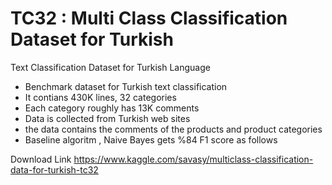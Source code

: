 # TC32 : Multi Class Classification Dataset for Turkish
Text Classification Dataset for Turkish Language


* Benchmark dataset for Turkish text classification
* It contians 430K lines, 32 categories
* Each category roughly has 13K comments
* Data is collected from Turkish web sites
* the data contains the comments of the products and product categories
* Baseline algoritm , Naive Bayes gets %84 F1 score as follows


Download Link
https://www.kaggle.com/savasy/multiclass-classification-data-for-turkish-tc32
